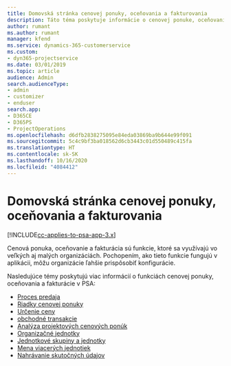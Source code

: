 ```yaml
---
title: Domovská stránka cenovej ponuky, oceňovania a fakturovania
description: Táto téma poskytuje informácie o cenovej ponuke, oceňovaní a fakturácii.
author: rumant
ms.author: rumant
manager: kfend
ms.service: dynamics-365-customerservice
ms.custom:
- dyn365-projectservice
ms.date: 03/01/2019
ms.topic: article
audience: Admin
search.audienceType:
- admin
- customizer
- enduser
search.app:
- D365CE
- D365PS
- ProjectOperations
ms.openlocfilehash: d6dfb2838275095e84eda03869ba9b644e99f091
ms.sourcegitcommit: 5c4c9bf3ba018562d6cb3443c01d550489c415fa
ms.translationtype: HT
ms.contentlocale: sk-SK
ms.lasthandoff: 10/16/2020
ms.locfileid: "4084412"
---
```

# <a name="quoting-pricing-and-billing-home-page"></a>Domovská stránka cenovej ponuky, oceňovania a fakturovania

[!INCLUDE[cc-applies-to-psa-app-3.x](../includes/cc-applies-to-psa-app-3x.md)]

Cenová ponuka, oceňovanie a fakturácia sú funkcie, ktoré sa využívajú vo veľkých aj malých organizáciách. Pochopením, ako tieto funkcie fungujú v aplikácii, môžu organizácie ľahšie prispôsobiť konfigurácie.

Nasledujúce témy poskytujú viac informácií o funkciách cenovej ponuky, oceňovania a fakturácie v PSA:

- [Proces predaja](basic-sales-process.md)
- [Riadky cenovej ponuky](basic-quote-lines.md)
- [Určenie ceny](basic-pricing.md)
- [obchodné transakcie](basic-business-transactions.md)
- [Analýza projektových cenových ponúk](basic-analyzing-quotes.md)
- [Organizačné jednotky](advanced-organizational.md)
- [Jednotkové skupiny a jednotky](advanced-units.md)
- [Mena viacerých jednotiek](advanced-currency.md)
- [Nahrávanie skutočných údajov](advanced-actuals.md)
